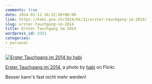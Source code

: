 ```yaml
---
comments: true
date: 2014-01-11 16:22:56+00:00
link: https://habi.gna.ch/2014/01/11/erster-tauchgang-im-2014/
slug: erster-tauchgang-im-2014
title: Erster Tauchgang im 2014
wordpress_id: 3351
categories:
- personal
---
```


[![Erster Tauchgang im 2014 by habi](https://static.flickr.com/3814/11890047066_170b15beb3.jpg)](https://www.flickr.com/photos/habi/11890047066/)

[Erster Tauchgang im 2014](https://www.flickr.com/photos/habi/11890047066/), a photo by [habi](https://www.flickr.com/photos/habi/) on Flickr.

Besser kann's fast nicht mehr werden!